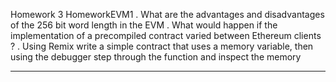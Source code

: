 Homework 3
HomeworkEVM1
. What are the advantages and disadvantages of the 256
bit word length in the EVM
. What would happen if the implementation of a
precompiled contract varied between Ethereum clients ?
. Using Remix write a simple contract that uses a memory
variable, then using the debugger step through the
function and inspect the memory

---
